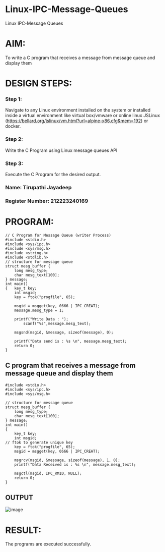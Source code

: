 # Linux-IPC-Message-Queues
Linux IPC-Message Queues

# AIM:
To write a C program that receives a message from message queue and display them

# DESIGN STEPS:

### Step 1:

Navigate to any Linux environment installed on the system or installed inside a virtual environment like virtual box/vmware or online linux JSLinux (https://bellard.org/jslinux/vm.html?url=alpine-x86.cfg&mem=192) or docker.

### Step 2:

Write the C Program using Linux message queues API 

### Step 3:

Execute the C Program for the desired output. 

### Name: Tirupathi Jayadeep
### Register Number: 212223240169
# PROGRAM:
```
// C Program for Message Queue (writer Process) 
#include <stdio.h> 
#include <sys/ipc.h> 
#include <sys/msg.h> 
#include <string.h>
#include <stdlib.h>
// structure for message queue 
struct mesg_buffer { 
	long mesg_type; 
	char mesg_text[100]; 
} message; 
int main() 
{ 	key_t key; 
	int msgid; 
	key = ftok("progfile", 65);

	msgid = msgget(key, 0666 | IPC_CREAT); 
	message.mesg_type = 1;

	printf("Write Data : "); 
        scanf("%s",message.mesg_text);

	msgsnd(msgid, &message, sizeof(message), 0); 

	printf("Data send is : %s \n", message.mesg_text); 
	return 0; 
}

```
## C program that receives a message from message queue and display them
```
#include <stdio.h>
#include <sys/ipc.h>
#include <sys/msg.h>

// structure for message queue
struct mesg_buffer {
	long mesg_type;
	char mesg_text[100];
} message;
int main()
{
	key_t key;
	int msgid;
// ftok to generate unique key
	key = ftok("progfile", 65);
	msgid = msgget(key, 0666 | IPC_CREAT);

	msgrcv(msgid, &message, sizeof(message), 1, 0);
	printf("Data Received is : %s \n", message.mesg_text);

	msgctl(msgid, IPC_RMID, NULL);
	return 0;
}
```
## OUTPUT
![image](https://github.com/user-attachments/assets/5e6bf587-86d8-41d1-9129-6fb49ee75102)




# RESULT:
The programs are executed successfully.
